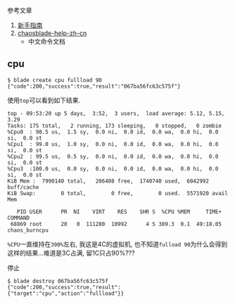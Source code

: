 
参考文章

1. [新手指南](https://github.com/chaosblade-io/chaosblade/wiki/%E6%96%B0%E6%89%8B%E6%8C%87%E5%8D%97)
2. [chaosblade-help-zh-cn](https://chaosblade-io.gitbook.io/chaosblade-help-zh-cn/)
    - 中文命令文档

## cpu

```console
$ blade create cpu fullload 90
{"code":200,"success":true,"result":"067ba56fc63c575f"}
```

使用`top`可以看到如下结果.

```
top - 09:53:20 up 5 days,  3:52,  3 users,  load average: 5.12, 5.15, 3.29
Tasks: 175 total,   2 running, 173 sleeping,   0 stopped,   0 zombie
%Cpu0  : 98.5 us,  1.5 sy,  0.0 ni,  0.0 id,  0.0 wa,  0.0 hi,  0.0 si,  0.0 st
%Cpu1  : 99.0 us,  1.0 sy,  0.0 ni,  0.0 id,  0.0 wa,  0.0 hi,  0.0 si,  0.0 st
%Cpu2  : 99.5 us,  0.5 sy,  0.0 ni,  0.0 id,  0.0 wa,  0.0 hi,  0.0 si,  0.0 st
%Cpu3  :100.0 us,  0.0 sy,  0.0 ni,  0.0 id,  0.0 wa,  0.0 hi,  0.0 si,  0.0 st
KiB Mem :  7990140 total,   206408 free,  1740740 used,  6042992 buff/cache
KiB Swap:        0 total,        0 free,        0 used.  5571920 avail Mem

   PID USER      PR  NI    VIRT    RES    SHR S  %CPU %MEM     TIME+ COMMAND
 68869 root      20   0  111280  10992      4 S 389.3  0.1  49:18.05 chaos_burncpu
```

`%CPU`一直维持在`390%`左右, 我这是4C的虚拟机, 也不知道`fulload 90`为什么会得到这样的结果...难道是3C占满, 留1C只占90%???

停止

```console
$ blade destroy 067ba56fc63c575f
{"code":200,"success":true,"result":{"target":"cpu","action":"fullload"}}
```
